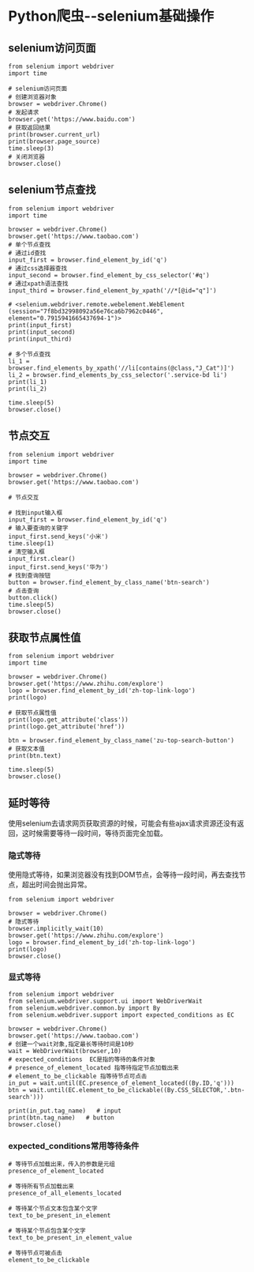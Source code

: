 # Python爬虫--selenium基础操作
## selenium访问页面

    from selenium import webdriver
    import time

    # selenium访问页面
    # 创建浏览器对象
    browser = webdriver.Chrome()
    # 发起请求
    browser.get('https://www.baidu.com')
    # 获取返回结果
    print(browser.current_url)
    print(browser.page_source)
    time.sleep(3)
    # 关闭浏览器
    browser.close()
    
## selenium节点查找

    from selenium import webdriver
    import time

    browser = webdriver.Chrome()
    browser.get('https://www.taobao.com')
    # 单个节点查找
    # 通过id查找
    input_first = browser.find_element_by_id('q')
    # 通过css选择器查找
    input_second = browser.find_element_by_css_selector('#q')
    # 通过xpath语法查找
    input_third = browser.find_element_by_xpath('//*[@id="q"]')

    # <selenium.webdriver.remote.webelement.WebElement (session="7f8bd32998092a56e76ca6b7962c0446", element="0.7915941665437694-1")>
    print(input_first)
    print(input_second)
    print(input_third)

    # 多个节点查找
    li_1 = browser.find_elements_by_xpath('//li[contains(@class,"J_Cat")]')
    li_2 = browser.find_elements_by_css_selector('.service-bd li')
    print(li_1)
    print(li_2)

    time.sleep(5)
    browser.close()

## 节点交互

    from selenium import webdriver
    import time

    browser = webdriver.Chrome()
    browser.get('https://www.taobao.com')

    # 节点交互

    # 找到input输入框
    input_first = browser.find_element_by_id('q')
    # 输入要查询的关键字
    input_first.send_keys('小米')
    time.sleep(1)
    # 清空输入框
    input_first.clear()
    input_first.send_keys('华为')
    # 找到查询按钮
    button = browser.find_element_by_class_name('btn-search')
    # 点击查询
    button.click()
    time.sleep(5)
    browser.close()
## 获取节点属性值

    from selenium import webdriver
    import time

    browser = webdriver.Chrome()
    browser.get('https://www.zhihu.com/explore')
    logo = browser.find_element_by_id('zh-top-link-logo')
    print(logo)

    # 获取节点属性值
    print(logo.get_attribute('class'))
    print(logo.get_attribute('href'))

    btn = browser.find_element_by_class_name('zu-top-search-button')
    # 获取文本值
    print(btn.text)

    time.sleep(5)
    browser.close()
## 延时等待
使用selenium去请求网页获取资源的时候，可能会有些ajax请求资源还没有返回，这时候需要等待一段时间，等待页面完全加载。
### 隐式等待
使用隐式等待，如果浏览器没有找到DOM节点，会等待一段时间，再去查找节点，超出时间会抛出异常。

    from selenium import webdriver

    browser = webdriver.Chrome()
    # 隐式等待
    browser.implicitly_wait(10)
    browser.get('https://www.zhihu.com/explore')
    logo = browser.find_element_by_id('zh-top-link-logo')
    print(logo)
    browser.close()

### 显式等待

    from selenium import webdriver
    from selenium.webdriver.support.ui import WebDriverWait
    from selenium.webdriver.common.by import By
    from selenium.webdriver.support import expected_conditions as EC

    browser = webdriver.Chrome()
    browser.get('https://www.taobao.com')
    # 创建一个wait对象,指定最长等待时间是10秒
    wait = WebDriverWait(browser,10)
    # expected_conditions  EC是指的等待的条件对象
    # presence_of_element_located 指等待指定节点加载出来
    # element_to_be_clickable 指等待节点可点击
    in_put = wait.until(EC.presence_of_element_located((By.ID,'q')))
    btn = wait.until(EC.element_to_be_clickable((By.CSS_SELECTOR,'.btn-search')))

    print(in_put.tag_name)   # input
    print(btn.tag_name)   # button
    browser.close()

### expected_conditions常用等待条件

    # 等待节点加载出来，传入的参数是元组
    presence_of_element_located
    
    # 等待所有节点加载出来
    presence_of_all_elements_located
    
    # 等待某个节点文本包含某个文字
    text_to_be_present_in_element
    
    # 等待某个节点包含某个文字
    text_to_be_present_in_element_value
    
    # 等待节点可被点击
    element_to_be_clickable
